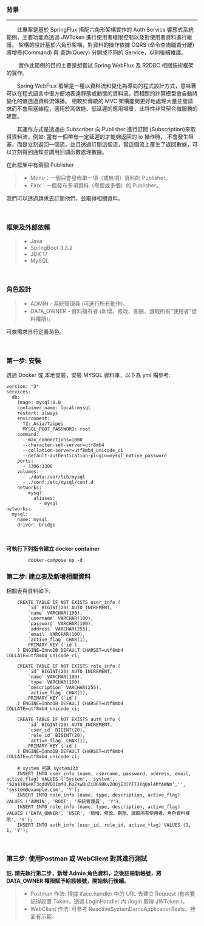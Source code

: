 <h3>背景</h3>
<hr />

&emsp;&emsp;此專案是基於 SpringFlux 搭配六角形架構實作的 Auth Service 響應式系統範例，主要功能為透過 JWToken 進行使用者權限控制以及對使用者資料進行維護。
架構的設計基於六角形架構，對資料的操作依據 CQRS (命令查詢職責分離) 將增修(Command) 與 查詢(Query) 分開成不同的 Service，以利後續維護。

&emsp;&emsp; 實作此範例的目的主要是想嘗試 Spring WebFlux 及 R2DBC 相關技術框架的實作。

&emsp;&emsp;Spring WebFlux 框架是一種以資料流和變化為導向的程式設計方式，意味著可以在程式語言中很方便地表達靜態或動態的資料流，而相關的計算模型會自動將變化的值透過資料流傳播。
相較於傳統的 MVC 架構能夠更好地處理大量並發請求而不會阻塞線程，適用於高效能、低延遲的應用場景，此特性非常契合微服務的建置。

&emsp;&emsp;其運作方式是透過由 Subscriber 向 Publisher 進行訂閱 (Subscription)來取得資料流，例如: 當有一個帶有一定延遲的才能夠返回的 io 操作時，
不會發生阻塞，而是立刻返回一個流，並且透過訂閱這個流，當這個流上產生了返回數據，可以立刻得到通知並調用回調函數處理數據。

在此框架中有兩個 Publisher 

> * Mono：一個只會發佈單一項（或無項）資料的 Publisher。
> * Flux：一個發布多項資料（零個或多個）的 Publisher。

我們可以透過請求去訂閱他們，並取得相關資料。


<br/>

<h3>框架及外部依賴</h3>

>* Java
>* SpringBoot 3.3.2
>* JDK 17
>* MySQL

<br/>
		     
<h3>角色設計</h3>

> * ADMIN - 系統管理員 (可進行所有動作)。
> * DATA_OWNER - 資料擁有者 (新增、修改、刪除、讀取所有"使用者"資料權限)。

可依需求自行定義角色。


<br/>

<h3>第一步: 安裝</h3>
	透過 Docker 或 本地安裝，安裝 MYSQL 資料庫，以下為 yml 檔參考:

```
version: "3"
services:
  db:
    image: mysql:8.0
    container_name: local-mysql
    restart: always
    environment:
      TZ: Asia/Taipei
      MYSQL_ROOT_PASSWORD: root 
    command:
      --max_connections=1000
      --character-set-server=utf8mb4
      --collation-server=utf8mb4_unicode_ci
      --default-authentication-plugin=mysql_native_password
    ports:
      - 3306:3306
    volumes:
      - ./data:/var/lib/mysql
      - ./conf:/etc/mysql/conf.d
    networks:
        mysql:
          aliases:
            - mysql
networks:
  mysql:
    name: mysql
    driver: bridge
```
<br/>


**可執行下列指令建立 docker container**

```
        docker-compose up -d
```




<h3>第二步: 建立表及新增相關資料</h3>
相關表與資料如下:

```
	CREATE TABLE IF NOT EXISTS user_info (
	    `id` BIGINT(20) AUTO_INCREMENT,
	    `name` VARCHAR(100),
	    `username` VARCHAR(100),
	    `password` VARCHAR(100),
	    `address` VARCHAR(255),
	    `email` VARCHAR(100),
	    `active_flag` CHAR(1),
	    PRIMARY KEY (`id`)
	) ENGINE=InnoDB DEFAULT CHARSET=utf8mb4 COLLATE=utf8mb4_unicode_ci;
	
	CREATE TABLE IF NOT EXISTS role_info (
	    `id` BIGINT(20) AUTO_INCREMENT,
	    `name` VARCHAR(100),
	    `type` VARCHAR(100),
	    `description` VARCHAR(255),
	    `active_flag` CHAR(1),
	    PRIMARY KEY (`id`)
	) ENGINE=InnoDB DEFAULT CHARSET=utf8mb4 COLLATE=utf8mb4_unicode_ci;
	
	CREATE TABLE IF NOT EXISTS auth_info (
	    `id` BIGINT(20) AUTO_INCREMENT,
	    `user_id` BIGINT(20),
	    `role_id` BIGINT(20),
	    `active_flag` CHAR(1),    
	    PRIMARY KEY (`id`)
	) ENGINE=InnoDB DEFAULT CHARSET=utf8mb4 COLLATE=utf8mb4_unicode_ci;

	# system 密碼 system123
	INSERT INTO user_info (name, username, password, address, email, active_flag) VALUES ('System', 'system', '$2a$10$eKT3qdUVQO1mf0.hUZswDuZiO69BKv20OjE3lPITJYqQol4MYAWNm','', 'system@example.com', 'Y');	
	INSERT INTO role_info (name, type, description, active_flag) VALUES ('ADMIN', 'ROOT', '系統管理員', 'Y');
	INSERT INTO role_info (name, type, description, active_flag) VALUES ('DATA_OWNER', 'USER', '新增、修改、刪除、讀取所有使用者、角色資料權限', 'Y');	
	INSERT INTO auth_info (user_id, role_id, active_flag) VALUES (1, 1, 'Y');
```

<br />


<h3>第三步: 使用Postman 或 WebClient 對其進行測試</h3>

**註. 請先執行第二步，新增 Admin 角色資料，之後註冊新帳號，將DATA_OWNER 權限賦予給該帳號，開始執行後續。**

> * Postman 作法:
根據 iface.handler 中的 URL 去建立 Request (有些要記得設置 Token，透過 LoginHandler 內 /login 取得 JWToken )。
> * WebClient 作法:
可參考 ReactiveSystemDemoApplicationTests，裡面有示範。


